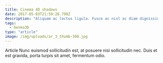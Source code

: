 ```yaml
---
title: Cinema 4D shadows
date: 2017-05-03T21:59:28.798Z
description: "Aliquam ac lectus ligula. Fusce ac nisl ac diam dignissim imperdiet."
tags:
  - benko3D
type: "article"
image: /img/uploads/ar_3_thumb-100.jpg
---
```


Article Nunc euismod sollicitudin est, at posuere nisi sollicitudin nec. Duis et est gravida, porta turpis sit amet, fermentum odio.
